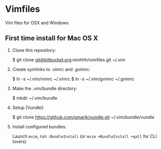 Vimfiles
========

Vim files for OSX and Windows


## First time install for Mac OS X
1. Clone this repository:

    $ git clone git@bitbucket.org:minhhh/vimfiles.git ~/.vim
2. Create symlinks to .vimrc and .gvimrc:

    $ ln -s ~/.vim/vimrc ~/.vimrc
    $ ln -s ~/.vim/gvimrc ~/.gvimrc
3. Make the .vim/bundle directory:

    $ mkdir ~/.vim/bundle
4. Setup [Vundle]:

    $ git clone https://github.com/gmarik/vundle.git ~/.vim/bundle/vundle
5. Install configured bundles:

    Launch `mvim`, run `:BundleInstall` 
    (or `mvim +BundleInstall +qall` for CLI lovers)
